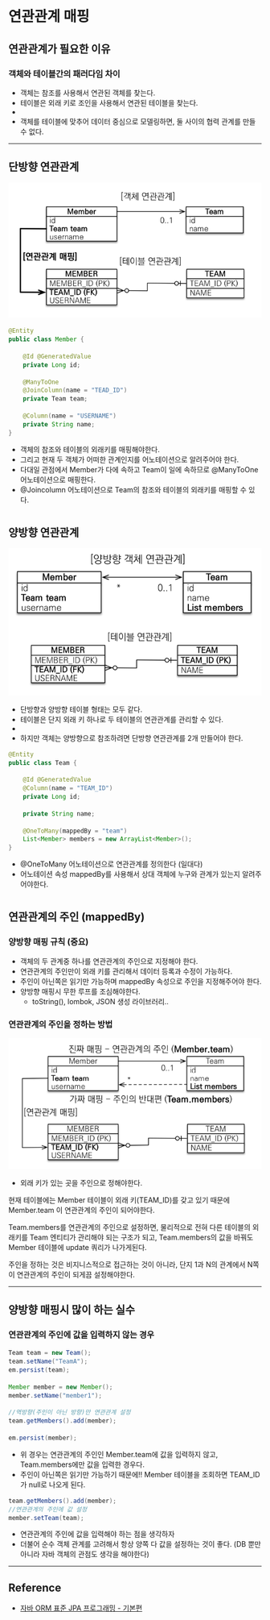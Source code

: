 # 연관관계 매핑

## 연관관계가 필요한 이유

### 객체와 테이블간의 패러다임 차이

- 객체는 참조를 사용해서 연관된 객체를 찾는다.
- 테이블은 외래 키로 조인을 사용해서 연관된 테이블을 찾는다.
-
- 객체를 테이블에 맞추어 데이터 중심으로 모델링하면, 둘 사이의 협력 관계를 만들 수 없다.

---

## 단방향 연관관계

![](img/association_mapping_01.png)

```java
@Entity
public class Member {
    
    @Id @GeneratedValue
    private Long id;
    
    @ManyToOne
    @JoinColumn(name = "TEAD_ID")
    private Team team;
    
    @Column(name = "USERNAME")
    private String name;  
}
```

- 객체의 참조와 테이블의 외래키를 매핑해야한다.
- 그리고 현재 두 객체가 어떠한 관계인지를 어노테이션으로 알려주어야 한다.
- 다대일 관점에서 Member가 다에 속하고 Team이 일에 속하므로 @ManyToOne 어노테이션으로 매핑한다.
- @Joincolumn 어노테이션으로 Team의 참조와 테이블의 외래키를 매핑할 수 있다.

#

## 양방향 연관관계

![](img/association_mapping_02.png)

- 단방향과 양방향 테이블 형태는 모두 같다.
- 테이블은 단지 외래 키 하나로 두 테이블의 연관관계를 관리할 수 있다.
- 
- 하지만 객체는 양방향으로 참조하려면 단방향 연관관계를 2개 만들어야 한다.

```java
@Entity
public class Team {

    @Id @GeneratedValue
    @Column(name = "TEAM_ID")
    private Long id;
    
    private String name;

    @OneToMany(mappedBy = "team")
    List<Member> members = new ArrayList<Member>();
}
```

- @OneToMany 어노테이션으로 연관관계를 정의한다 (일대다)
- 어노테이션 속성 mappedBy를 사용해서 상대 객체에 누구와 관계가 있는지 알려주어야한다.

#

## 연관관계의 주인 (mappedBy)

### 양방향 매핑 규칙 (중요)

- 객체의 두 관계중 하나를 연관관계의 주인으로 지정해야 한다.
- 연관관계의 주인만이 외래 키를 관리해서 데이터 등록과 수정이 가능하다.
- 주인이 아닌쪽은 읽기만 가능하며 mappedBy 속성으로 주인을 지정해주어야 한다.
- 양방향 매핑시 무한 루프를 조심해야한다.
    - toString(), lombok, JSON 생성 라이브러리..

### 연관관계의 주인을 정하는 방법
 
![](img/association_mapping_03.png)

- 외래 키가 있는 곳을 주인으로 정해야한다.

현재 테이블에는 Member 테이블이 외래 키(TEAM_ID)를 갖고 있기 때문에 Member.team 이 연관관계의 주인이 되어야한다.  
  
Team.members를 연관관계의 주인으로 설정하면, 물리적으로 전혀 다른 테이블의 외래키를 Team 엔티티가 관리해야 되는 구조가 되고, 
Team.members의 값을 바꿔도 Member 테이블에 update 쿼리가 나가게된다.  
  
주인을 정하는 것은 비지니스적으로 접근하는 것이 아니라, 단지 1과 N의 관계에서 N쪽이 연관관계의 주인이 되게끔 설정해야한다.

---

## 양방향 매핑시 많이 하는 실수

### 연관관계의 주인에 값을 입력하지 않는 경우

```java
Team team = new Team();
team.setName("TeamA");
em.persist(team);

Member member = new Member();
member.setName("member1");

//역방향(주인이 아닌 방향)만 연관관계 설정
team.getMembers().add(member);
 
em.persist(member);
```

- 위 경우는 연관관계의 주인인 Member.team에 값을 입력하지 않고, Team.members에만 값을 입력한 경우다.
- 주인이 아닌쪽은 읽기만 가능하기 때문에!! Member 테이블을 조회하면 TEAM_ID가 null로 나오게 된다.

```java
team.getMembers().add(member);
//연관관계의 주인에 값 설정
member.setTeam(team);
```

- 연관관계의 주인에 값을 입력해야 하는 점을 생각하자
- 더불어 순수 객체 관계를 고려해서 항상 양쪽 다 값을 설정하는 것이 좋다. (DB 뿐만 아니라 자바 객체의 관점도 생각을 해야한다)

---
 
## Reference

- [자바 ORM 표준 JPA 프로그래밍 - 기본편](https://www.inflearn.com/course/ORM-JPA-Basic/dashboard)
